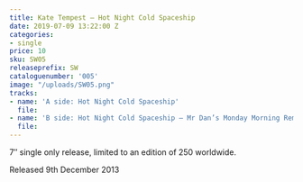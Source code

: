 ```yaml
---
title: Kate Tempest – Hot Night Cold Spaceship
date: 2019-07-09 13:22:00 Z
categories:
- single
price: 10
sku: SW05
releaseprefix: SW
cataloguenumber: '005'
image: "/uploads/SW05.png"
tracks:
- name: 'A side: Hot Night Cold Spaceship'
  file: 
- name: 'B side: Hot Night Cold Spaceship – Mr Dan’s Monday Morning Remix'
  file: 
---
```


7″ single only release, limited to an edition of 250 worldwide.

Released 9th December 2013